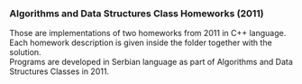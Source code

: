 <h3> Algorithms and Data Structures Class Homeworks (2011) </h3>

Those are implementations of two homeworks from 2011 in C++ language. <br/>
Each homework description is given inside the folder together with the solution. <br/>
Programs are developed in Serbian language as part of Algorithms and Data Structures Classes in 2011.
